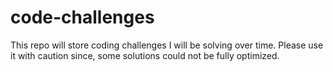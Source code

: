 # code-challenges

This repo will store coding challenges I will be solving over time. Please use it with caution since, some solutions could not be fully optimized. 

